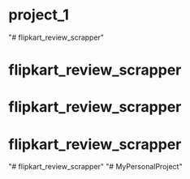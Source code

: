 # project_1
"# flipkart_review_scrapper" 
# flipkart_review_scrapper
# flipkart_review_scrapper
# flipkart_review_scrapper
"# flipkart_review_scrapper" 
"# MyPersonalProject" 
